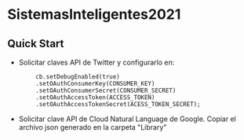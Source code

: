 # SistemasInteligentes2021

## Quick Start

* Solicitar claves API de Twitter y configurarlo en:

`````
		cb.setDebugEnabled(true)
		.setOAuthConsumerKey(CONSUMER_KEY)
		.setOAuthConsumerSecret(CONSUMER_SECRET)
		.setOAuthAccessToken(ACCESS_TOKEN)
		.setOAuthAccessTokenSecret(ACESS_TOKEN_SECRET);
`````

* Solicitar clave API de Cloud Natural Language de Google. Copiar el archivo json generado en la carpeta "Library"